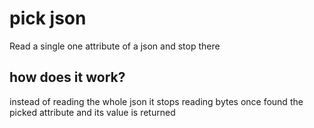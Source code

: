 # pick json
Read a single one attribute of a json and stop there

## how does it work?
instead of reading the whole json it stops reading bytes once found the picked attribute and its value is returned